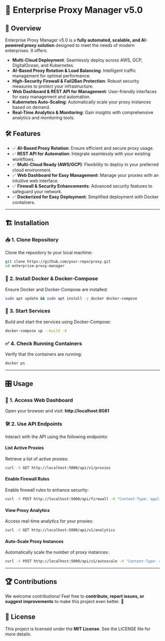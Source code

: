 # 🚀 Enterprise Proxy Manager v5.0

## 📖 Overview
Enterprise Proxy Manager v5.0 is a **fully automated, scalable, and AI-powered proxy solution** designed to meet the needs of modern enterprises. It offers:
- **Multi-Cloud Deployment**: Seamlessly deploy across AWS, GCP, DigitalOcean, and Kubernetes.
- **AI-Based Proxy Rotation & Load Balancing**: Intelligent traffic management for optimal performance.
- **High-Security Firewall & Fail2Ban Protection**: Robust security measures to protect your infrastructure.
- **Web Dashboard & REST API for Management**: User-friendly interfaces for easy management and automation.
- **Kubernetes Auto-Scaling**: Automatically scale your proxy instances based on demand.
- **Real-Time Analytics & Monitoring**: Gain insights with comprehensive analytics and monitoring tools.

## 🛠 Features
- ✅ **AI-Based Proxy Rotation**: Ensure efficient and secure proxy usage.
- ✅ **REST API for Automation**: Integrate seamlessly with your existing workflows.
- ✅ **Multi-Cloud Ready (AWS/GCP)**: Flexibility to deploy in your preferred cloud environment.
- ✅ **Web Dashboard for Easy Management**: Manage your proxies with an intuitive web interface.
- ✅ **Firewall & Security Enhancements**: Advanced security features to safeguard your network.
- ✅ **Dockerized for Easy Deployment**: Simplified deployment with Docker containers.

---

## 🏗 Installation

### 📥 **1. Clone Repository**
Clone the repository to your local machine:
```sh
git clone https://github.com/your-repo/proxy.git
cd enterprise-proxy-manager
```

### 🐳 **2. Install Docker & Docker-Compose**
Ensure Docker and Docker-Compose are installed:
```sh
sudo apt update && sudo apt install -y docker docker-compose
```

### 🚀 **3. Start Services**
Build and start the services using Docker-Compose:
```sh
docker-compose up --build -d
```

### ✅ **4. Check Running Containers**
Verify that the containers are running:
```sh
docker ps
```

---

## 🎛 **Usage**

### 📡 **1. Access Web Dashboard**
Open your browser and visit: **http://localhost:8081**  

### 🛠 **2. Use API Endpoints**
Interact with the API using the following endpoints:

#### **List Active Proxies**
Retrieve a list of active proxies:
```sh
curl -X GET http://localhost:5000/api/v1/proxies
```

#### **Enable Firewall Rules**
Enable firewall rules to enhance security:
```sh
curl -X POST http://localhost:5000/api/firewall -H "Content-Type: application/json" -d '{"action": "ALLOW"}'
```

#### **View Proxy Analytics**
Access real-time analytics for your proxies:
```sh
curl -X GET http://localhost:5000/api/v1/analytics
```

#### **Auto-Scale Proxy Instances**
Automatically scale the number of proxy instances:
```sh
curl -X POST http://localhost:5000/api/v1/autoscale -H "Content-Type: application/json" -d '{"instances": 3}'
```

---

## 🏆 **Contributions**
We welcome contributions! Feel free to **contribute, report issues, or suggest improvements** to make this project even better. 🚀  

## 📜 **License**
This project is licensed under the **MIT License**. See the LICENSE file for more details.
